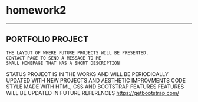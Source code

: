 # homework2
-----------------
PORTFOLIO PROJECT
-----------------
    THE LAYOUT OF WHERE FUTURE PROJECTS WILL BE PRESENTED. 
    CONTACT PAGE TO SEND A MESSAGE TO ME
    SMALL HOMEPAGE THAT HAS A SHORT DESCRIPTION
STATUS
    PROJECT IS IN THE WORKS AND WILL BE PERIODICALLY UPDATED WITH NEW PROJECTS AND AESTHETIC IMPROVMENTS
CODE STYLE
    MADE WITH HTML, CSS AND BOOTSTRAP
FEATURES
    FEATURES WILL BE UPDATED IN FUTURE
REFERENCES
    https://getbootstrap.com/
